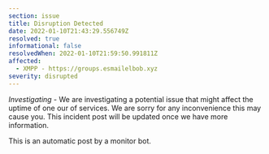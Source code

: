 ```yaml
---
section: issue
title: Disruption Detected
date: 2022-01-10T21:43:29.556749Z
resolved: true
informational: false
resolvedWhen: 2022-01-10T21:59:50.991811Z
affected:
  - XMPP - https://groups.esmailelbob.xyz
severity: disrupted
---
```

*Investigating* - We are investigating a potential issue that might affect the uptime of one our of services. We are sorry for any inconvenience this may cause you. This incident post will be updated once we have more information.

This is an automatic post by a monitor bot.
        